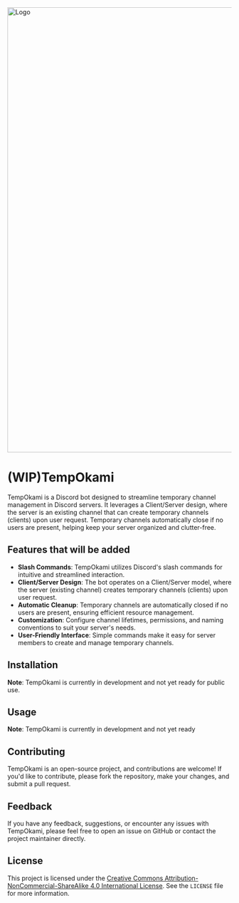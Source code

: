 <img src="https://github.com/ShadowOkami4/TempOkami/assets/54201724/837f4c6b-38c8-47f6-bfbc-e6688ec89f9b" alt="Logo" width="1000"/>

# (WIP)TempOkami


TempOkami is a Discord bot designed to streamline temporary channel management in Discord servers. It leverages a Client/Server design, where the server is an existing channel that can create temporary channels (clients) upon user request. Temporary channels automatically close if no users are present, helping keep your server organized and clutter-free.

## Features that will be added

- **Slash Commands**: TempOkami utilizes Discord's slash commands for intuitive and streamlined interaction.
- **Client/Server Design**: The bot operates on a Client/Server model, where the server (existing channel) creates temporary channels (clients) upon user request.
- **Automatic Cleanup**: Temporary channels are automatically closed if no users are present, ensuring efficient resource management.
- **Customization**: Configure channel lifetimes, permissions, and naming conventions to suit your server's needs.
- **User-Friendly Interface**: Simple commands make it easy for server members to create and manage temporary channels.

## Installation

**Note**: TempOkami is currently in development and not yet ready for public use.

## Usage

**Note**: TempOkami is currently in development and not yet ready 

## Contributing

TempOkami is an open-source project, and contributions are welcome! If you'd like to contribute, please fork the repository, make your changes, and submit a pull request.

## Feedback

If you have any feedback, suggestions, or encounter any issues with TempOkami, please feel free to open an issue on GitHub or contact the project maintainer directly.

## License

This project is licensed under the [Creative Commons Attribution-NonCommercial-ShareAlike 4.0 International License](http://creativecommons.org/licenses/by-nc-sa/4.0/). See the `LICENSE` file for more information.
